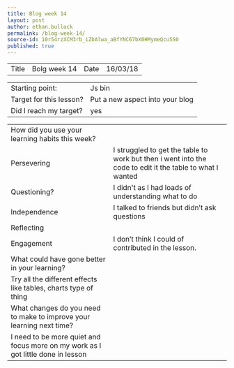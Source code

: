 ```yaml
---
title: Blog week 14
layout: post
author: ethan.bullock
permalink: /blog-week-14/
source-id: 10r54rzXCM3rb_iZbAlwa_aBfYNC67bX0HMymeQcu5S0
published: true
---
```

<table>
  <tr>
    <td>Title</td>
    <td> Bolg week 14</td>
    <td>Date</td>
    <td>16/03/18</td>
  </tr>
</table>


<table>
  <tr>
    <td>Starting point:</td>
    <td>Js bin</td>
  </tr>
  <tr>
    <td>Target for this lesson?</td>
    <td>Put a new aspect into your blog</td>
  </tr>
  <tr>
    <td>Did I reach my target? </td>
    <td>yes</td>
  </tr>
</table>


<table>
  <tr>
    <td>How did you use your learning habits this week?</td>
    <td></td>
  </tr>
  <tr>
    <td>Persevering</td>
    <td>I struggled to get the table to work but then i went into the code to edit it the table to what I wanted</td>
  </tr>
  <tr>
    <td>Questioning?</td>
    <td>I didn't as I had loads of understanding what to do</td>
  </tr>
  <tr>
    <td>Independence</td>
    <td>I talked to friends but didn’t ask questions</td>
  </tr>
  <tr>
    <td>Reflecting</td>
    <td></td>
  </tr>
  <tr>
    <td>Engagement</td>
    <td>I don’t think I could of contributed in the lesson.</td>
  </tr>
  <tr>
    <td>What could have gone better in your learning?</td>
    <td></td>
  </tr>
  <tr>
    <td>Try all the different effects like tables, charts type of thing</td>
    <td></td>
  </tr>
  <tr>
    <td>What changes do you need to make to improve your learning next time?</td>
    <td></td>
  </tr>
  <tr>
    <td>I need to be more quiet and focus more on my work as I got little done in lesson</td>
    <td></td>
  </tr>
</table>


